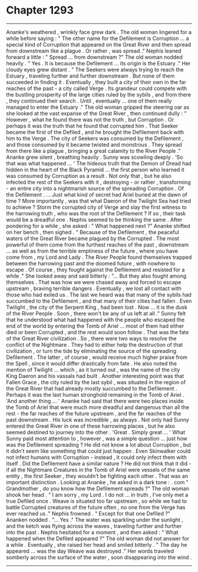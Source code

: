 
# Chapter 1293


---

Ananke's weathered , wrinkly face grew dark . The old woman lingered for a while before saying :
" The other name for the Defilement is Corruption ... a special kind of Corruption that appeared on the Great River and then spread from downstream like a plague . Or rather , was spread ."
Nephis leaned forward a little :
" Spread ... from downstream ?"
The old woman nodded heavily .
" Yes . It is because the Defilement ... its origin is the Estuary ."
Her cloudy eyes grew distant .
" The Seekers were always trying to reach the Estuary , traveling further and further downstream . But none of them succeeded in finding it . Eventually , they built a city of their own in the far reaches of the past - a city called Verge . Its grandeur could compete with the bustling prosperity of the large cities ruled by the sybils , and from there , they continued their search . Until , eventually ... one of them really managed to enter the Estuary ."
The old woman gripped the steering oar as she looked at the vast expanse of the Great River , then continued dully :
" However , what he found there was not the truth , but Corruption . Or perhaps it was the truth that he found that corrupted him . That Seeker became the first of the Defiled , and he brought the Defilement back with him to the Verge . The city of Seekers was consumed by the Defilement , and those consumed by it became twisted and monstrous . They spread from there like a plague , bringing a great calamity to the River People ."
Ananke grew silent , breathing heavily .
Sunny was scowling deeply .
'So that was what happened ... '
The hideous truth that the Demon of Dread had hidden in the heart of the Black Pyramid ... the first person who learned it was consumed by Corruption as a result . Not only that , but he also infected the rest of the Seekers with it , destroying - or rather , transforming - an entire city into a nightmarish source of the spreading Corruption . Of the Defilement .
... Just what kind of secret had Ariel buried at the dawn of time ?
More importantly , was that what Daeron of the Twilight Sea had tried to achieve ? Storm the corrupted city of Verge and slay the first witness to the harrowing truth , who was the root of the Defilement ?
If so , their task would be a dreadful one .
Nephis seemed to be thinking the same . After pondering for a while , she asked :
" What happened next ?"
Ananke shifted on her bench , then sighed .
" Because of the Defilement , the peaceful waters of the Great River became plagued by the Corrupted . The most powerful of them come from the furthest reaches of the past , downstream ... as well as from the terrible emptiness of the future , where you have come from , my Lord and Lady . The River People found themselves trapped between the harrowing past and the doomed future , with nowhere to escape . Of course , they fought against the Defilement and resisted for a while ."
She looked away and said bitterly :
"... But they also fought among themselves . That was how we were chased away and forced to escape upstream , braving terrible dangers . Eventually , we lost all contact with those who had exiled us . The last we heard was that many of the sybils had succumbed to the Defilement , and that many of their cities had fallen . Even Twilight , the city of the Serpent King , had been lost . Now ... it is the dusk of the River People . Soon , there won't be any of us left at all ."
Sunny felt that he understood what had happened with the people who escaped the end of the world by entering the Tomb of Ariel ... most of them had either died or been Corrupted , and the rest would soon follow . That was the fate of the Great River civilization .
So , there were two ways to resolve the conflict of the Nightmare .
They had to either help the destruction of that civilization , or turn the tide by eliminating the source of the spreading Defilement . The latter , of course , would receive much higher praise from the Spell , since it would differ drastically from fate .
He also noted the mention of Twilight ... which , as it turned out , was the name of the city King Daeron and his vassals had built . Another interesting point was that Fallen Grace , the city ruled by the last sybil , was situated in the region of the Great River that had already mostly succumbed to the Defilement . Perhaps it was the last human stronghold remaining in the Tomb of Ariel .
'And another thing ... '
Ananke had said that there were two places inside the Tomb of Ariel that were much more dreadful and dangerous than all the rest - the far reaches of the future upstream , and the far reaches of the past downstream .
His luck was incredible , as always . Not only had Sunny entered the Great River in one of these harrowing places , but he also seemed destined to journey into the other .
'Great . Simply great ... '
What Sunny paid most attention to , however , was a simple question ... just how was the Defilement spreading ? He did not know a lot about Corruption , but it didn't seem like something that could just happen .
Even Skinwalker could not infect humans with Corruption - instead , it could only infect them with itself . Did the Defilement have a similar nature ? He did not think that it did - if all the Nightmare Creatures in the Tomb of Ariel were vessels of the same entity , the first Seeker , they wouldn't be fighting each other .
That was an important distinction .
Looking at Ananke , he asked in a dark tone :
. cοm
" Grandmother , do you know how the Defilement spreads ?"
The old woman shook her head .
" I am sorry , my Lord . I do not ... in truth , I've only met a true Defiled once . Weave is situated too far upstream , so while we had to battle Corrupted creatures of the future often , no one from the Verge has ever reached us ."
Nephis frowned .
" Except for that one Defiled ?"
Ananken nodded .
"... Yes ."
The water was sparkling under the sunlight , and the ketch was flying across the waves , traveling further and further into the past . Nephis hesitated for a moment , and then asked :
" What happened when the Defiled appeared ?"
The old woman did not answer for a while . Eventually , she raised her head and smiled bitterly .
" The day he appeared ... was the day Weave was destroyed ."
Her words traveled somberly across the surface of the water , soon disappearing into the wind .

---

